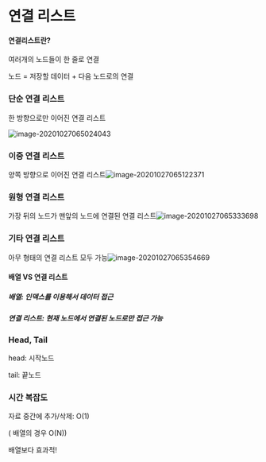# 연결 리스트

#### 연결리스트란?

여러개의 노드들이 한 줄로 연결

노드 = 저장할 데이터 + 다음 노드로의 연결



### 단순 연결 리스트

한 방향으로만 이어진 연결 리스트

![image-20201027065024043](C:\Users\justi\AppData\Roaming\Typora\typora-user-images\image-20201027065024043.png)



### 이중 연결 리스트

양쪽 방향으로 이어진 연결 리스트![image-20201027065122371](C:\Users\justi\AppData\Roaming\Typora\typora-user-images\image-20201027065122371.png)

### 원형 연결 리스트

가장 뒤의 노드가 맨앞의 노드에 연결된 연결 리스트![image-20201027065333698](C:\Users\justi\AppData\Roaming\Typora\typora-user-images\image-20201027065333698.png)

### 기타 연결 리스트

아무 형태의 연결 리스트 모두 가능![image-20201027065354669](C:\Users\justi\AppData\Roaming\Typora\typora-user-images\image-20201027065354669.png)



#### 배열 VS 연결 리스트

##### 배열: 인덱스를 이용해서 데이터 접근

##### 연결 리스트: 현재 노드에서 연결된 노드로만 접근 가능



### Head, Tail

head: 시작노드

tail: 끝노드



### 시간 복잡도

자료 중간에 추가/삭제: O(1)

( 배열의 경우 O(N)) 

배열보다 효과적!